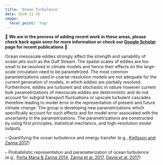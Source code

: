 ```yaml
---
title: 'Ocean Turbulence'
date: 2020-11-30
image:
  focal_point: 'top'
---
```


🚧 **We are in the process of adding recent work in these areas, please check back again soon for more information or check our [Google Scholar](https://scholar.google.com/citations?user=xWZmhjsAAAAJ&hl=fr&oi=ao) page for recent publications** 🚧


Ocean mesoscale eddies strongly affect the strength and variability of ocean jets such as the Gulf Stream. The spatial scales of eddies are too small to be resolved in climate models and hence their effects on the large-scale circulation need to be parametrized. The most common parametrizations used in coarse-resolution models are not adequate for the current generation of models, in which eddies are partially resolved. Furthermore, eddies are turbulent and stochastic in nature however current bulk parametrizations of mesoscale eddies are deterministic and do not account for subgrid transport fluctuations or upscale turbulent cascades therefore leading to model error in the representation of present and future climate change. The group is developing new parametrizations which specifically account for such effects and for model error associated with the uncertainty in the parametrizations. The parametrizations are constructed by using first principles, statistical mechanics, and high-resolution model outputs.

– Quantifying the ocean turbulence and energy transfer (e.g., [Kjellsson and Zanna 2017](/publication/kjellsson-zanna-2017/))

– Probabilistic representation and parameterization of ocean turbulence (e.g., [Porta Mana & Zanna 2014](/publication/portamana-zanna-2014/), [Zanna et al. 2017](/publication/zanna-et-al-2017/), [David et al. 2017](/publication/david-et-al-2017/))
